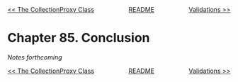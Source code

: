 <div>
<div style='float: left'><a href='ch84-the-collectionproxy-class.md'>&lt;&lt; The CollectionProxy Class</a></div>
<div style='float: right'><a href='ch86-validations.md'>Validations &gt;&gt;</a></div>
<div style='float: inline-auto;text-align:center'><a href='README.md'>README</a></div>
<div style="clear: both"></div>
</div>

# Chapter 85. Conclusion

*Notes forthcoming*

<div>
<div style='float: left'><a href='ch84-the-collectionproxy-class.md'>&lt;&lt; The CollectionProxy Class</a></div>
<div style='float: right'><a href='ch86-validations.md'>Validations &gt;&gt;</a></div>
<div style='float: inline-auto;text-align:center'><a href='README.md'>README</a></div>
<div style="clear: both"></div>
</div>